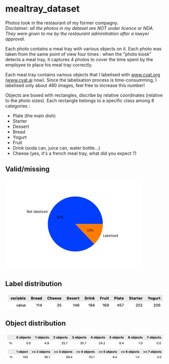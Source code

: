 # mealtray_dataset
Photos took in the restaurant of my former compagny.\
*Disclaimer: all the photos in my dataset are NOT under licence or NDA. They were given to me by the restaurant adminitration after a lawyer approval.*


Each photo contains a meal tray with various objects on it. Each photo was taken from the same point of view four times : when the "photo kiosk" detects a meal tray, it captures 4 photos to cover the time spent by the employee to place his meal tray correctly.

Each meal tray contains various objects that I labelised with www.cvat.org (www.cvat.ai now). Since the labelisation process is time-consumming, I labelised only about 480 images, feel free to increase this number!

Objects are boxed with rectangles, discribe by relative coordinates (relative to the photo sizes). Each rectangle belongs to a specific class among 8 categories : 
* Plate (the main dish)
* Starter
* Dessert
* Bread
* Yogurt
* Fruit
* Drink (soda can, juice can, water bottle...)
* Cheese (yes, it's a french meal tray, what did you expect ?)


## Valid/missing
![](contents/dataviz_piechart.jpg)

## Label distribution
![](contents/dataviz_label_distribution.png)

## Object distribution
![](contents/dataviz_percentObj.png)
![](contents/dataviz_percentObj2.png)


